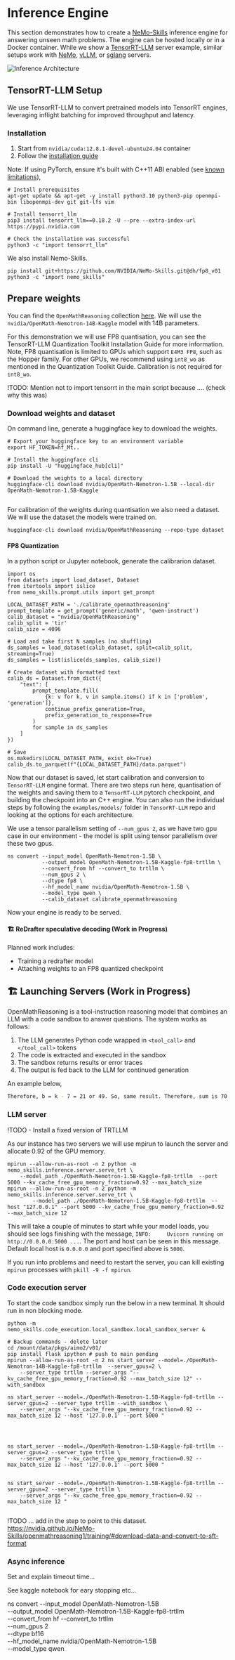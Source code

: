 # Inference Engine

This section demonstrates how to create a [NeMo-Skills](https://nvidia.github.io/NeMo-Skills/) inference engine for answering unseen math problems. The engine can be hosted locally or in a Docker container. While we show a [TensorRT-LLM](https://github.com/NVIDIA/TensorRT-LLM) server example, similar setups work with [NeMo](https://github.com/NVIDIA/NeMo), [vLLM](https://github.com/vllm-project/vllm), or [sglang](https://github.com/sgl-project/sglang) servers.

![Inference Architecture](../figs/inference_engine.png)

## TensorRT-LLM Setup

We use TensorRT-LLM to convert pretrained models into TensorRT engines, leveraging inflight batching for improved throughput and latency.

### Installation

1. Start from `nvidia/cuda:12.8.1-devel-ubuntu24.04` container
2. Follow the [installation guide](https://github.com/NVIDIA/TensorRT-LLM?tab=readme-ov-file#getting-started)

Note: If using PyTorch, ensure it's built with C++11 ABI enabled (see [known limitations](https://github.com/nv-guomingz/TensorRT-LLM/blob/v0.14.0/docs/source/installation/linux.md#installing-on-linux)),
```
# Install prerequisites
apt-get update && apt-get -y install python3.10 python3-pip openmpi-bin libopenmpi-dev git git-lfs vim

# Install tensorrt_llm
pip3 install tensorrt_llm==0.18.2 -U --pre --extra-index-url https://pypi.nvidia.com

# Check the installation was successful
python3 -c "import tensorrt_llm"
```

We also install Nemo-Skills.
```
pip install git+https://github.com/NVIDIA/NeMo-Skills.git@dh/fp8_v01
python3 -c "import nemo_skills"
```

## Prepare weights

You can find the `OpenMathReasoning` collection [here](https://huggingface.co/collections/nvidia/openmathreasoning-68072c0154a5099573d2e730). We will use the `nvidia/OpenMath-Nemotron-14B-Kaggle` model with 14B parameters.

For this demonstration we will use FP8 quantisation, you can see the TensorRT-LLM Quantization Toolkit Installation Guide for more information. Note, FP8 quantisation is limited to GPUs which support `E4M3 FP8`, such as the Hopper family. For other GPUs, we recommend using `int8_wo` as mentioned in the Quantization Toolkit Guide. Calibration is not required for `int8_wo`.

!TODO: Mention not to import tensorrt in the main script because .... (check why this was)

### Download weights and dataset

On command line, generate a huggingface key to download the weights.
```
# Export your huggingface key to an environment variable
export HF_TOKEN=hf_Mt..

# Install the huggingface cli
pip install -U "huggingface_hub[cli]"

# Download the weights to a local directory
huggingface-cli download nvidia/OpenMath-Nemotron-1.5B --local-dir OpenMath-Nemotron-1.5B-Kaggle


```

For calibration of the weights during quantisation we also need a dataset. We will use the dataset the models were trained on.
```
huggingface-cli download nvidia/OpenMathReasoning --repo-type dataset
```

#### FP8 Quantization

In a python script or Jupyter notebook, generate the calibrarion dataset.
```
import os
from datasets import load_dataset, Dataset
from itertools import islice
from nemo_skills.prompt.utils import get_prompt

LOCAL_DATASET_PATH = './calibrate_openmathreasoning'
prompt_template = get_prompt('generic/math', 'qwen-instruct')
calib_dataset = "nvidia/OpenMathReasoning"
calib_split = 'tir'
calib_size = 4096

# Load and take first N samples (no shuffling)
ds_samples = load_dataset(calib_dataset, split=calib_split, streaming=True)
ds_samples = list(islice(ds_samples, calib_size))

# Create dataset with formatted text
calib_ds = Dataset.from_dict({
    "text": [
        prompt_template.fill(
            {k: v for k, v in sample.items() if k in ['problem', 'generation']},
            continue_prefix_generation=True,
            prefix_generation_to_response=True
        )
        for sample in ds_samples
    ]
})

# Save
os.makedirs(LOCAL_DATASET_PATH, exist_ok=True)
calib_ds.to_parquet(f"{LOCAL_DATASET_PATH}/data.parquet")
```

Now that our dataset is saved, let start calibration and conversion to `TensorRT-LLM` engine format. There are two steps run here, quantisation of the weights and saving them to a `TensorRT-LLM` pytorch checkpoint, and building the checkpoint into an C++ engine. You can also run the individual steps by following the `examples/models/` folder in `TensorRT-LLM` repo and looking at the options for each architecture.

We use a tensor parallelism setting of `--num_gpus 2`, as we have two gpu case in our environment - the model is split using tensor parallelism over these two gpus.

```
ns convert --input_model OpenMath-Nemotron-1.5B \
           --output_model OpenMath-Nemotron-1.5B-Kaggle-fp8-trtllm \
           --convert_from hf --convert_to trtllm \
           --num_gpus 2 \
           --dtype fp8 \
           --hf_model_name nvidia/OpenMath-Nemotron-1.5B \
           --model_type qwen \
           --calib_dataset calibrate_openmathreasoning
```
Now your engine is ready to be served.

#### 🏗️ ReDrafter speculative decoding (Work in Progress)

Planned work includes:
- Training a redrafter model
- Attaching weights to an FP8 quantized checkpoint


## 🏗️ Launching Servers (Work in Progress)

OpenMathReasoning is a tool-instruction reasoning model that combines an LLM with a code sandbox to answer questions. The system works as follows:

1. The LLM generates Python code wrapped in `<tool_call>` and `</tool_call>` tokens
2. The code is extracted and executed in the sandbox
3. The sandbox returns results or error traces
4. The output is fed back to the LLM for continued generation

An example below,
```bash
Therefore, b = k - 7 = 21 or 49. So, same result. Therefore, sum is 70.\n\nAlternatively, maybe I can write a small program to check for all bases b > 9, compute 9b + 7 and b + 7, check if the latter divides the former, and collect all such bases. Then sum them. Let\'s do that to verify.\n\nHere\'s a Python code to perform the check:\n\n<tool_call>\n# Initialize a list to store valid bases\nvalid_bases = []\n\n# Check bases from 10 upwards\nfor b in range(10, 10000):  # Arbitrary large upper limit\n    num1 = 9 * b + 7\n    num2 = b + 7\n    if num1 % num2 == 0:\n        valid_bases.append(b)\n        print(f"Found base: {b}")\n\n# Sum the valid bases\nsum_bases = sum(valid_bases)\nprint(f"Sum: {sum_bases}")\n\n# If sum is over 1000, take modulo 1000\nif sum_bases > 1000:\n    result = sum_bases % 1000\nelse:\n    result = sum_bases\n\nprint(f"Final Result: {result}")\n</tool_call>\n```output\nFound base: 21\nFound base: 49\nSum: 70\nFinal Result: 70\n```\nThe code confirms that the valid bases are 21 and 49, summing to 70.
```

### LLM server

!TODO - Install a fixed version of TRTLLM

As our instance has two servers we will use mpirun to launch the server and allocate 0.92 of the GPU memory.
```
mpirun --allow-run-as-root -n 2 python -m nemo_skills.inference.server.serve_trt \
    --model_path ./OpenMath-Nemotron-1.5B-Kaggle-fp8-trtllm  --port 5000 --kv_cache_free_gpu_memory_fraction=0.92 --max_batch_size
mpirun --allow-run-as-root -n 2 python -m nemo_skills.inference.server.serve_trt \
        --model_path ./OpenMath-Nemotron-1.5B-Kaggle-fp8-trtllm  --host "127.0.0.1" --port 5000 --kv_cache_free_gpu_memory_fraction=0.92 --max_batch_size 12
```
This will take a couple of minutes to start while your model loads, you should see logs finishing with the message, `INFO:     Uvicorn running on http://0.0.0.0:5000 ...`. The port and host can be seen in this message. Default local host is `0.0.0.0` and port specified above is `5000`.

If you run into problems and need to restart the server, you can kill existing `mpirun` processes with `pkill -9 -f mpirun`.

### Code execution server

To start the code sandbox simply run the below in a new terminal. It should run in non blocking mode.
```
python -m nemo_skills.code_execution.local_sandbox.local_sandbox_server &
```



```
# Backup commands - delete later
cd /mount/data/pkgs/aimo2/v01/
pip install flask ipython # push to main pending
mpirun --allow-run-as-root -n 2 ns start_server --model=./OpenMath-Nemotron-14B-Kaggle-fp8-trtllm  --server_gpus=2 \
    --server_type trtllm --server_args "--kv_cache_free_gpu_memory_fraction=0.92 --max_batch_size 12" --with_sandbox
```

```
ns start_server --model=./OpenMath-Nemotron-1.5B-Kaggle-fp8-trtllm --server_gpus=2 --server_type trtllm --with_sandbox \
    --server_args "--kv_cache_free_gpu_memory_fraction=0.92 --max_batch_size 12 --host '127.0.0.1' --port 5000 "




ns start_server --model=./OpenMath-Nemotron-1.5B-Kaggle-fp8-trtllm --server_gpus=2 --server_type trtllm \
    --server_args "--kv_cache_free_gpu_memory_fraction=0.92 --max_batch_size 12 --host '127.0.0.1' --port 5000 "


ns start_server --model=./OpenMath-Nemotron-1.5B-Kaggle-fp8-trtllm --server_gpus=2 --server_type trtllm \
    --server_args "--kv_cache_free_gpu_memory_fraction=0.92 --max_batch_size 12 "


```

!TODO ... add in the step to point to this dataset.
https://nvidia.github.io/NeMo-Skills/openmathreasoning1/training/#download-data-and-convert-to-sft-format

### Async inference

Set and explain timeout time...

See kaggle notebook for eary stopping etc...


ns convert --input_model OpenMath-Nemotron-1.5B \
           --output_model OpenMath-Nemotron-1.5B-Kaggle-fp8-trtllm \
           --convert_from hf --convert_to trtllm \
           --num_gpus 2 \
           --dtype bf16 \
           --hf_model_name nvidia/OpenMath-Nemotron-1.5B \
           --model_type qwen